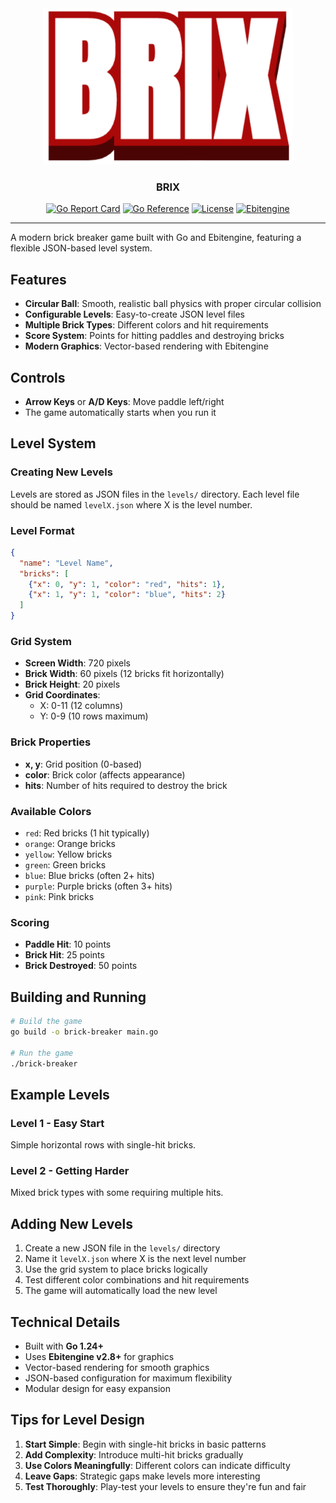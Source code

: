 <div align="center">
  <img src="logo.png" alt="Logo" width="400"/>
</div>

<h3 align="center">BRIX</h3>

<div align="center">

[![Go Report Card](https://goreportcard.com/badge/github.com/your-username/your-repo)](https://goreportcard.com/report/github.com/henryoman/brick-breaker)
[![Go Reference](https://pkg.go.dev/badge/github.com/your-username/your-repo.svg)](https://pkg.go.dev/github.com/your-username/your-repo)
[![License](https://img.shields.io/badge/License-MIT-blue.svg)](https://opensource.org/licenses/MIT)
[![Ebitengine](https://img.shields.io/badge/Made%20with-Ebitengine-blue.svg)](https://ebitengine.org/)

</div>

---

A modern brick breaker game built with Go and Ebitengine, featuring a flexible JSON-based level system.

## Features

- **Circular Ball**: Smooth, realistic ball physics with proper circular collision
- **Configurable Levels**: Easy-to-create JSON level files
- **Multiple Brick Types**: Different colors and hit requirements
- **Score System**: Points for hitting paddles and destroying bricks
- **Modern Graphics**: Vector-based rendering with Ebitengine

## Controls

- **Arrow Keys** or **A/D Keys**: Move paddle left/right
- The game automatically starts when you run it

## Level System

### Creating New Levels

Levels are stored as JSON files in the `levels/` directory. Each level file should be named `levelX.json` where X is the level number.

### Level Format

```json
{
  "name": "Level Name",
  "bricks": [
    {"x": 0, "y": 1, "color": "red", "hits": 1},
    {"x": 1, "y": 1, "color": "blue", "hits": 2}
  ]
}
```

### Grid System

- **Screen Width**: 720 pixels
- **Brick Width**: 60 pixels (12 bricks fit horizontally)
- **Brick Height**: 20 pixels
- **Grid Coordinates**: 
  - X: 0-11 (12 columns)
  - Y: 0-9 (10 rows maximum)

### Brick Properties

- **x, y**: Grid position (0-based)
- **color**: Brick color (affects appearance)
- **hits**: Number of hits required to destroy the brick

### Available Colors

- `red`: Red bricks (1 hit typically)
- `orange`: Orange bricks 
- `yellow`: Yellow bricks
- `green`: Green bricks
- `blue`: Blue bricks (often 2+ hits)
- `purple`: Purple bricks (often 3+ hits)
- `pink`: Pink bricks

### Scoring

- **Paddle Hit**: 10 points
- **Brick Hit**: 25 points
- **Brick Destroyed**: 50 points

## Building and Running

```bash
# Build the game
go build -o brick-breaker main.go

# Run the game
./brick-breaker
```

## Example Levels

### Level 1 - Easy Start
Simple horizontal rows with single-hit bricks.

### Level 2 - Getting Harder  
Mixed brick types with some requiring multiple hits.

## Adding New Levels

1. Create a new JSON file in the `levels/` directory
2. Name it `levelX.json` where X is the next level number
3. Use the grid system to place bricks logically
4. Test different color combinations and hit requirements
5. The game will automatically load the new level

## Technical Details

- Built with **Go 1.24+**
- Uses **Ebitengine v2.8+** for graphics
- Vector-based rendering for smooth graphics
- JSON-based configuration for maximum flexibility
- Modular design for easy expansion

## Tips for Level Design

1. **Start Simple**: Begin with single-hit bricks in basic patterns
2. **Add Complexity**: Introduce multi-hit bricks gradually
3. **Use Colors Meaningfully**: Different colors can indicate difficulty
4. **Leave Gaps**: Strategic gaps make levels more interesting
5. **Test Thoroughly**: Play-test your levels to ensure they're fun and fair 